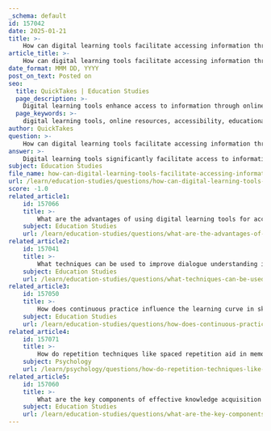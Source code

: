 ```yaml
---
_schema: default
id: 157042
date: 2025-01-21
title: >-
    How can digital learning tools facilitate accessing information through online resources?
article_title: >-
    How can digital learning tools facilitate accessing information through online resources?
date_format: MMM DD, YYYY
post_on_text: Posted on
seo:
  title: QuickTakes | Education Studies
  page_description: >-
    Digital learning tools enhance access to information through online resources by providing 24/7 availability, vast educational materials, interactive experiences, personalized learning options, real-time feedback, and facilitating collaboration among students.
  page_keywords: >-
    digital learning tools, online resources, accessibility, educational materials, rich resources, enhanced learning experience, personalized learning, real-time feedback, diverse learning styles, research accessibility, collaborative learning technologies
author: QuickTakes
question: >-
    How can digital learning tools facilitate accessing information through online resources?
answer: >-
    Digital learning tools significantly facilitate access to information through online resources in several impactful ways:\n\n1. **Accessibility**: Digital tools provide students with full-time access to educational materials, allowing them to study anytime and anywhere. This flexibility empowers learners to take control of their education and study at their own convenience, which is particularly beneficial for those with varying schedules or commitments.\n\n2. **Access to Rich Resources**: These tools open up vast online resources, including digital libraries, educational apps, and databases. This access enriches the learning experience and supports diverse educational needs, enabling students to find a wide range of information and perspectives on any given topic.\n\n3. **Enhanced Learning Experience**: Digital tools often include interactive and multimedia content, making learning more engaging and effective. This interactivity caters to various learning styles, allowing students to grasp concepts through different approaches, which can enhance comprehension and retention.\n\n4. **Personalized Learning**: Digital education allows for personalized learning experiences tailored to individual student needs. This customization helps accommodate different learning paces and styles, ensuring that all students can engage with the material effectively and access information that is relevant to their learning journey.\n\n5. **Real-Time Feedback**: Many digital platforms provide instant feedback, which helps students understand their progress and areas needing improvement. This immediate response can enhance learning outcomes and motivate students to engage more deeply with the material, as they can quickly identify and address gaps in their knowledge.\n\n6. **Support for Diverse Learning Styles**: Technology enables educators to adapt content for different learning styles, which can improve student engagement and comprehension. By using various digital tools, teachers can cater to the unique needs of their students, fostering a more inclusive learning environment.\n\n7. **Research and Resource Accessibility**: Cloud storage and online databases have revolutionized research, making it easier for students to access a wealth of information without the need for physical resources. This accessibility enhances the quality of academic work and communication, allowing students to conduct thorough research efficiently.\n\n8. **Collaborative Learning Technologies**: Integrating collaborative tools such as discussion forums, group projects, and shared digital workspaces promotes peer interaction and enhances learning. These technologies encourage students to work together on research projects or case studies, fostering a deeper understanding of complex topics.\n\nIn summary, digital learning tools not only enhance the accessibility of information but also improve the overall educational experience by providing personalized, engaging, and interactive learning opportunities. This transformation in education prepares students for future challenges by equipping them with essential cognitive and problem-solving skills.
subject: Education Studies
file_name: how-can-digital-learning-tools-facilitate-accessing-information-through-online-resources.md
url: /learn/education-studies/questions/how-can-digital-learning-tools-facilitate-accessing-information-through-online-resources
score: -1.0
related_article1:
    id: 157066
    title: >-
        What are the advantages of using digital learning tools for accessing information?
    subject: Education Studies
    url: /learn/education-studies/questions/what-are-the-advantages-of-using-digital-learning-tools-for-accessing-information
related_article2:
    id: 157041
    title: >-
        What techniques can be used to improve dialogue understanding in reading comprehension?
    subject: Education Studies
    url: /learn/education-studies/questions/what-techniques-can-be-used-to-improve-dialogue-understanding-in-reading-comprehension
related_article3:
    id: 157050
    title: >-
        How does continuous practice influence the learning curve in skill mastery?
    subject: Education Studies
    url: /learn/education-studies/questions/how-does-continuous-practice-influence-the-learning-curve-in-skill-mastery
related_article4:
    id: 157071
    title: >-
        How do repetition techniques like spaced repetition aid in memory retention?
    subject: Psychology
    url: /learn/psychology/questions/how-do-repetition-techniques-like-spaced-repetition-aid-in-memory-retention
related_article5:
    id: 157060
    title: >-
        What are the key components of effective knowledge acquisition through non-fiction literature?
    subject: Education Studies
    url: /learn/education-studies/questions/what-are-the-key-components-of-effective-knowledge-acquisition-through-nonfiction-literature
---
```


&nbsp;